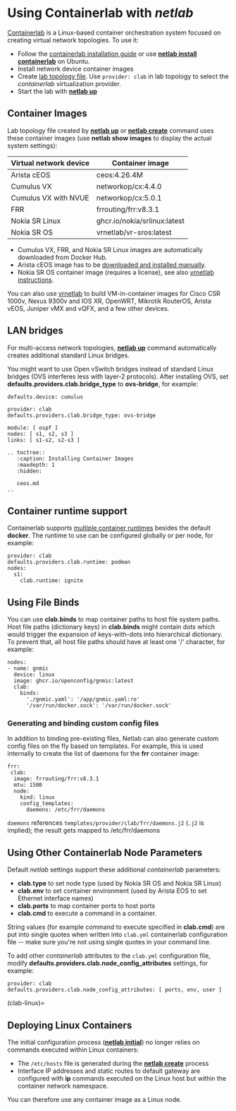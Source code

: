 # Using Containerlab with *netlab*

[Containerlab](https://containerlab.srlinux.dev/) is a Linux-based container orchestration system focused on creating virtual network topologies. To use it:

* Follow the [containerlab installation guide](https://containerlab.srlinux.dev/install/) or use **[netlab install containerlab](../netlab/install.md)** on Ubuntu.
* Install network device container images
* Create [lab topology file](../topology-overview.md). Use `provider: clab` in lab topology to select the *containerlab* virtualization provider.
* Start the lab with **[netlab up](../netlab/up.md)**

## Container Images

Lab topology file created by **[netlab up](../netlab/up.md)** or **[netlab create](../netlab/create.md)** command uses these container images (use **netlab show images** to display the actual system settings):

| Virtual network device | Container image              |
|------------------------|------------------------------|
| Arista cEOS            | ceos:4.26.4M                 |
| Cumulus VX             | networkop/cx:4.4.0           |
| Cumulus VX with NVUE   | networkop/cx:5.0.1           |
| FRR                    | frrouting/frr:v8.3.1         |
| Nokia SR Linux         | ghcr.io/nokia/srlinux:latest |
| Nokia SR OS            | vrnetlab/vr-sros:latest      |

* Cumulus VX, FRR, and Nokia SR Linux images are automatically downloaded from Docker Hub.
* Arista cEOS image has to be [downloaded and installed manually](ceos.md).
* Nokia SR OS container image (requires a license), see also [vrnetlab instructions](https://containerlab.srlinux.dev/manual/vrnetlab/).

You can also use [vrnetlab](https://github.com/vrnetlab/vrnetlab) to build VM-in-container images for Cisco CSR 1000v, Nexus 9300v and IOS XR, OpenWRT, Mikrotik RouterOS, Arista vEOS, Juniper vMX and vQFX, and a few other devices.

## LAN bridges

For multi-access network topologies, **[netlab up](../netlab/up.md)** command automatically creates additional standard Linux bridges.

You might want to use Open vSwitch bridges instead of standard Linux bridges (OVS interferes less with layer-2 protocols). After installing OVS, set **defaults.providers.clab.bridge_type** to **ovs-bridge**, for example:

```
defaults.device: cumulus

provider: clab
defaults.providers.clab.bridge_type: ovs-bridge

module: [ ospf ]
nodes: [ s1, s2, s3 ]
links: [ s1-s2, s2-s3 ]
```

```{eval-rst}
.. toctree::
   :caption: Installing Container Images
   :maxdepth: 1
   :hidden:

   ceos.md
..
```

## Container runtime support

Containerlab supports [multiple container runtimes](https://containerlab.dev/cmd/deploy/#runtime) besides the default **docker**. The runtime to use can be configured globally or per node, for example:

```
provider: clab
defaults.providers.clab.runtime: podman
nodes:
  s1:
    clab.runtime: ignite
```

## Using File Binds

You can use **clab.binds** to map container paths to host file system paths. Host file paths (dictionary keys) in **clab.binds** might contain dots which would trigger the expansion of keys-with-dots into hierarchical dictionary. To prevent that, all host file paths should have at least one '/' character, for example:

```
nodes:
- name: gnmic
  device: linux
  image: ghcr.io/openconfig/gnmic:latest
  clab:
    binds:
      './gnmic.yaml': '/app/gnmic.yaml:ro'
      '/var/run/docker.sock': '/var/run/docker.sock'
```

### Generating and binding custom config files

In addition to binding pre-existing files, Netlab can also generate custom config files on the fly based on templates.
For example, this is used internally to create the list of daemons for the **frr** container image:

```
frr:
 clab:
  image: frrouting/frr:v8.3.1
  mtu: 1500
  node:
    kind: linux
    config_templates:
      daemons: /etc/frr/daemons
```

```daemons``` references ```templates/provider/clab/frr/daemons.j2``` (```.j2``` is implied); the result gets mapped to /etc/frr/daemons

## Using Other Containerlab Node Parameters

Default *netlab* settings support these additional *containerlab* parameters:

* **clab.type** to set node type (used by Nokia SR OS and Nokia SR Linux)
* **clab.env** to set container environment (used by Arista EOS to set Ethernet interface names)
* **clab.ports** to map container ports to host ports
* **clab.cmd** to execute a command in a container.

String values (for example command to execute specified in **clab.cmd**) are put into single quotes when written into `clab.yml` containerlab configuration file -- make sure you're not using single quotes in your command line.

To add other *containerlab* attributes to the `clab.yml` configuration file, modify **defaults.providers.clab.node_config_attributes** settings, for example:

```
provider: clab
defaults.providers.clab.node_config_attributes: [ ports, env, user ]
```

(clab-linux)=
## Deploying Linux Containers

The initial configuration process (**[netlab initial](../netlab/initial.md)**) no longer relies on commands executed within Linux containers:

* The `/etc/hosts` file is generated during the **[netlab create](../netlab/create.md)** process
* Interface IP addresses and static routes to default gateway are configured with **ip** commands executed on the Linux host but within the container network namespace.

You can therefore use any container image as a Linux node.
